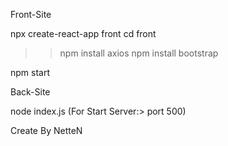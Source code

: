 Front-Site

npx create-react-app front
cd front
>> npm install axios
>> npm install bootstrap
>> 
npm start







Back-Site

node index.js (For Start Server:> port 500)














Create By NetteN
